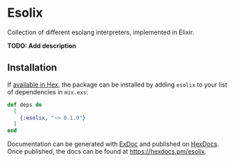 # Esolix
Collection of different esolang interpreters, implemented in Elixir.

**TODO: Add description**

## Installation

If [available in Hex](https://hex.pm/docs/publish), the package can be installed
by adding `esolix` to your list of dependencies in `mix.exs`:

```elixir
def deps do
  [
    {:esolix, "~> 0.1.0"}
  ]
end
```

Documentation can be generated with [ExDoc](https://github.com/elixir-lang/ex_doc)
and published on [HexDocs](https://hexdocs.pm). Once published, the docs can
be found at <https://hexdocs.pm/esolix>.

